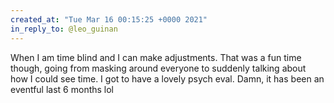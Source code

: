 ```yaml
---
created_at: "Tue Mar 16 00:15:25 +0000 2021"
in_reply_to: @leo_guinan
---
```


When I am time blind and I can make adjustments. That was a fun time though, going from masking around everyone to suddenly talking about how I could see time. I got to have a lovely psych eval. Damn, it has been an eventful last 6 months lol